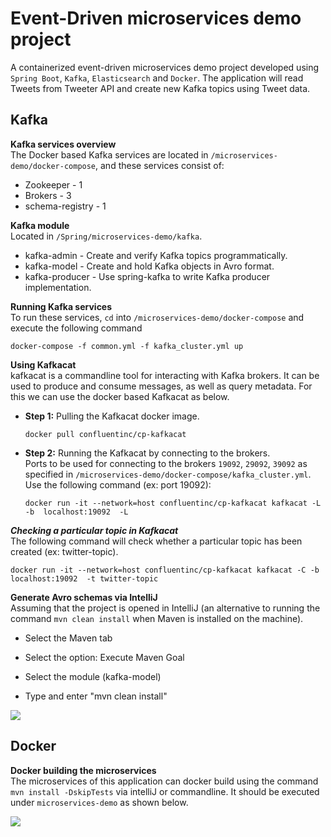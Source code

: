 # Event-Driven microservices demo project
A containerized event-driven microservices demo project developed using `Spring Boot`, `Kafka`, `Elasticsearch` and `Docker`. The application will 
read Tweets from Tweeter API and create new Kafka topics using Tweet data.

## Kafka

**Kafka services overview** <br/>
The Docker based Kafka services are located in `/microservices-demo/docker-compose`, and these services consist of:
* Zookeeper -  1
* Brokers - 3
* schema-registry - 1

**Kafka module** <br/>
Located in `/Spring/microservices-demo/kafka`.
* kafka-admin - Create and verify Kafka topics programmatically.
* kafka-model - Create and hold Kafka objects in Avro format.
* kafka-producer - Use spring-kafka to write Kafka producer implementation.


**Running Kafka services** <br/>
To run these services, `cd` into `/microservices-demo/docker-compose` and execute the following command
```
docker-compose -f common.yml -f kafka_cluster.yml up 
```

**Using Kafkacat**<br/>
kafkacat is a commandline tool for interacting with Kafka brokers. It can be used to produce and consume messages, as well as query metadata.
For this we can use the docker based Kafkacat as below.

+ **Step 1:** Pulling the Kafkacat docker image.<br/>
  ```
  docker pull confluentinc/cp-kafkacat
  ```
  
+ **Step 2:** Running the Kafkacat by connecting to the brokers.<br/>
  Ports to be used for connecting to the brokers `19092`, `29092`, `39092` as specified in  `/microservices-demo/docker-compose/kafka_cluster.yml`.
  Use the following command (ex: port 19092):
  ```
  docker run -it --network=host confluentinc/cp-kafkacat kafkacat -L -b  localhost:19092  -L
  ```

***Checking a particular topic in Kafkacat***<br/>
The following command will check whether a particular topic has been created (ex: twitter-topic).
```
docker run -it --network=host confluentinc/cp-kafkacat kafkacat -C -b  localhost:19092  -t twitter-topic
```

**Generate Avro schemas via IntelliJ**<br/>
Assuming that the project is opened in IntelliJ (an alternative to running the command `mvn clean install` when Maven is installed on the machine).
* Select the Maven tab

* Select the option: Execute Maven Goal

* Select the module (kafka-model)

* Type and enter "mvn clean install"

<p><img src="https://i.imgur.com/K0Xid2W.png"/></p>

## Docker

**Docker building the microservices** <br/>
The microservices of this application can docker build using the command `mvn install -DskipTests` via intelliJ or commandline. It should be 
executed under `microservices-demo` as shown below.

<p><img src="https://i.imgur.com/JaXcuop.png"/></p>



